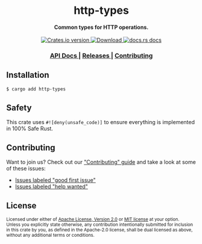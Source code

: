 <h1 align="center">http-types</h1>
<div align="center">
  <strong>
    Common types for HTTP operations.
  </strong>
</div>

<br />

<div align="center">
  <!-- Crates version -->
  <a href="https://crates.io/crates/http-types">
    <img src="https://img.shields.io/crates/v/http-types.svg?style=flat-square"
    alt="Crates.io version" />
  </a>
  <!-- Downloads -->
  <a href="https://crates.io/crates/http-types">
    <img src="https://img.shields.io/crates/d/http-types.svg?style=flat-square"
      alt="Download" />
  </a>
  <!-- docs.rs docs -->
  <a href="https://docs.rs/http-types">
    <img src="https://img.shields.io/badge/docs-latest-blue.svg?style=flat-square"
      alt="docs.rs docs" />
  </a>
</div>

<div align="center">
  <h3>
    <a href="https://docs.rs/http-types">
      API Docs
    </a>
    <span> | </span>
    <a href="https://github.com/http-rs/http-types/releases">
      Releases
    </a>
    <span> | </span>
    <a href="https://github.com/http-rs/http-types/blob/master.github/CONTRIBUTING.md">
      Contributing
    </a>
  </h3>
</div>

## Installation
```sh
$ cargo add http-types
```

## Safety
This crate uses ``#![deny(unsafe_code)]`` to ensure everything is implemented in
100% Safe Rust.

## Contributing
Want to join us? Check out our ["Contributing" guide][contributing] and take a
look at some of these issues:

- [Issues labeled "good first issue"][good-first-issue]
- [Issues labeled "help wanted"][help-wanted]

[contributing]: https://github.com/http-rs/http-types/blob/master.github/CONTRIBUTING.md
[good-first-issue]: https://github.com/http-rs/http-types/labels/good%20first%20issue
[help-wanted]: https://github.com/http-rs/http-types/labels/help%20wanted

## License

<sup>
Licensed under either of <a href="LICENSE-APACHE">Apache License, Version
2.0</a> or <a href="LICENSE-MIT">MIT license</a> at your option.
</sup>

<br/>

<sub>
Unless you explicitly state otherwise, any contribution intentionally submitted
for inclusion in this crate by you, as defined in the Apache-2.0 license, shall
be dual licensed as above, without any additional terms or conditions.
</sub>
